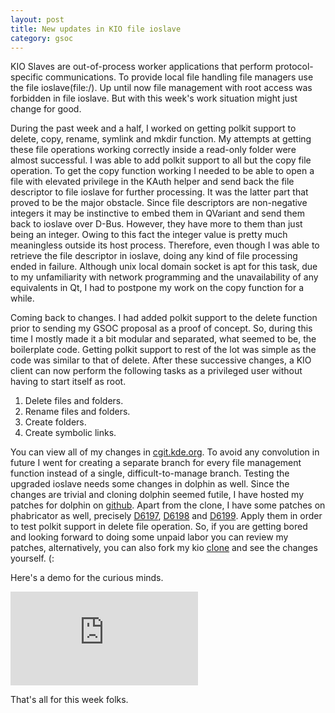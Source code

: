 ```yaml
---
layout: post
title: New updates in KIO file ioslave
category: gsoc
---
```

KIO Slaves are out-of-process worker applications that perform protocol-specific communications. To provide local file handling file managers use the file ioslave(file:/). Up until now file management with root access was forbidden in file ioslave. But with this week's work situation might just change for good. 

During the past week and a half, I worked on getting polkit support to delete, copy, rename, symlink and mkdir function. My attempts at getting these file operations working correctly inside a read-only folder were almost successful. I was able to add polkit support to all but the copy file operation. To get the copy function working I needed to be able to open a file with elevated privilege in the KAuth helper and send back the file descriptor to file ioslave for further processing. It was the latter part that proved to be the major obstacle. Since file descriptors are non-negative integers it may be instinctive to embed them in QVariant and send them back to ioslave over D-Bus. However, they have more to them than just being an integer. Owing to this fact the integer value is pretty much meaningless outside its host process. Therefore, even though I was able to retrieve the file descriptor in ioslave, doing any kind of file processing ended in failure. Although unix local domain socket is apt for this task, due to my unfamiliarity with network programming and the unavailability of any equivalents in Qt, I had to postpone my work on the copy function for a while. 

Coming back to changes. I had added polkit support to the delete function prior to sending my GSOC proposal as a proof of concept. So, during this time I mostly made it a bit modular and separated, what seemed to be, the boilerplate code. Getting polkit support to rest of the lot was simple as the code was similar to that of delete. After these successive changes, a KIO client can now perform the following tasks as a privileged user without having to start itself as root.
1. Delete files and folders.
2. Rename files and folders.
3. Create folders.
3. Create symbolic links.

You can view all of my changes in [cgit.kde.org](https://cgit.kde.org/scratch/chinmoyr/kio-polkit-support.git). To avoid any convolution in future I went for creating a separate branch for every file management function instead of a single, difficult-to-manage branch. Testing the upgraded ioslave needs some changes in dolphin as well. Since the changes are trivial and cloning dolphin seemed futile, I have hosted my patches for dolphin on [github](https://github.com/chinmoyrp/dolphin-patches). Apart from the clone, I have some patches on phabricator as well, precisely [D6197](https://phabricator.kde.org/D6197), [D6198](https://phabricator.kde.org/D6198) and [D6199](https://phabricator.kde.org/D6199). Apply them in order to test polkit support in delete file operation. So, if you are getting bored and looking forward to doing some unpaid labor you can review my patches, alternatively, you can also fork my kio [clone](https://cgit.kde.org/scratch/chinmoyr/kio-polkit-support.git) and see the changes yourself. (:

Here's a demo for the curious minds.
<div class="video_container">
<iframe src="https://www.youtube.com/embed/TqfyUN1kVl4" frameborder="0" allowfullscreen class="video"></iframe>
</div>


That's all for this week folks.
